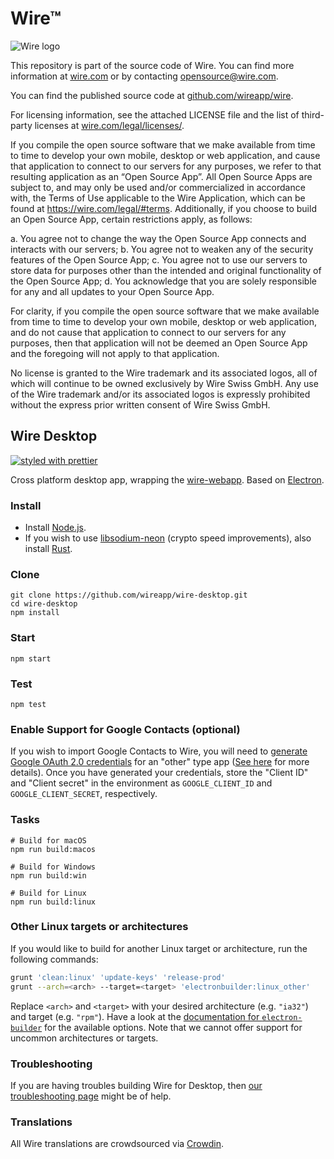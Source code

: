# Wire™

![Wire logo](https://github.com/wireapp/wire/blob/master/assets/logo.png?raw=true)

This repository is part of the source code of Wire. You can find more information at [wire.com](https://wire.com) or by contacting opensource@wire.com.

You can find the published source code at [github.com/wireapp/wire](https://github.com/wireapp/wire).

For licensing information, see the attached LICENSE file and the list of third-party licenses at [wire.com/legal/licenses/](https://wire.com/legal/licenses/).

If you compile the open source software that we make available from time to time to develop your own mobile, desktop or web application, and cause that application to connect to our servers for any purposes, we refer to that resulting application as an “Open Source App”.  All Open Source Apps are subject to, and may only be used and/or commercialized in accordance with, the Terms of Use applicable to the Wire Application, which can be found at https://wire.com/legal/#terms.  Additionally, if you choose to build an Open Source App, certain restrictions apply, as follows:

a. You agree not to change the way the Open Source App connects and interacts with our servers; b. You agree not to weaken any of the security features of the Open Source App; c. You agree not to use our servers to store data for purposes other than the intended and original functionality of the Open Source App; d. You acknowledge that you are solely responsible for any and all updates to your Open Source App.

For clarity, if you compile the open source software that we make available from time to time to develop your own mobile, desktop or web application, and do not cause that application to connect to our servers for any purposes, then that application will not be deemed an Open Source App and the foregoing will not apply to that application.

No license is granted to the Wire trademark and its associated logos, all of which will continue to be owned exclusively by Wire Swiss GmbH. Any use of the Wire trademark and/or its associated logos is expressly prohibited without the express prior written consent of Wire Swiss GmbH.

## Wire Desktop

[![styled with prettier](https://img.shields.io/badge/styled_with-prettier-ff69b4.svg)](https://github.com/prettier/prettier)

Cross platform desktop app, wrapping the [wire-webapp](https://github.com/wireapp/wire-webapp).
Based on [Electron](http://electron.atom.io).

### Install

- Install [Node.js](https://nodejs.org/).
- If you wish to use [libsodium-neon](https://github.com/wireapp/libsodium-neon/) (crypto speed improvements), also install [Rust](https://rustup.rs).

### Clone

```shell
git clone https://github.com/wireapp/wire-desktop.git
cd wire-desktop
npm install
```

### Start

```shell
npm start
```

### Test

```shell
npm test
```

### Enable Support for Google Contacts (optional)

If you wish to import Google Contacts to Wire, you will need to [generate Google OAuth 2.0 credentials](https://console.developers.google.com/apis/credentials/oauthclient) for an "other" type app ([See here](https://developers.google.com/identity/protocols/OAuth2) for more details). Once you have generated your credentials, store the "Client ID" and "Client secret" in the environment as `GOOGLE_CLIENT_ID` and `GOOGLE_CLIENT_SECRET`, respectively.

### Tasks

```shell
# Build for macOS
npm run build:macos

# Build for Windows
npm run build:win

# Build for Linux
npm run build:linux
```

### Other Linux targets or architectures

If you would like to build for another Linux target or architecture, run the following commands:

```bash
grunt 'clean:linux' 'update-keys' 'release-prod'
grunt --arch=<arch> --target=<target> 'electronbuilder:linux_other'
```

Replace `<arch>` and `<target>` with your desired architecture (e.g. `"ia32"`) and target (e.g. `"rpm"`). Have a look at the [documentation for `electron-builder`](https://github.com/electron-userland/electron-builder/wiki/Options) for the available options. Note that we cannot offer support for uncommon architectures or targets.

### Troubleshooting

If you are having troubles building Wire for Desktop, then [our troubleshooting page](https://github.com/wireapp/wire-desktop/wiki/Troubleshooting) might be of help.

### Translations

All Wire translations are crowdsourced via [Crowdin](https://crowdin.com/projects/wire).
